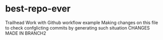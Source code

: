 # best-repo-ever
Trailhead Work with Github workflow example
Making changes on this file to check confglicting commits by generating such situation
CHANGES MADE IN BRANCH2
